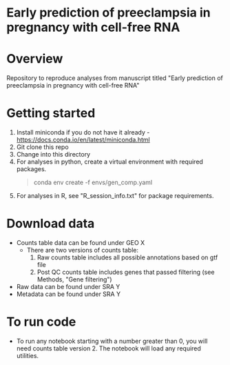 # Early prediction of preeclampsia in pregnancy with cell-free RNA

# Overview
Repository to reproduce analyses from manuscript titled "Early prediction of preeclampsia in pregnancy with cell-free RNA"

# Getting started

1. Install miniconda if you do not have it already - https://docs.conda.io/en/latest/miniconda.html
2. Git clone this repo
3. Change into this directory
4. For analyses in python, create a virtual environment with required packages. 
	> conda env create -f envs/gen_comp.yaml 
5. For analyses in R, see "R_session_info.txt" for package requirements.

# Download data

* Counts table data can be found under GEO X 
	* There are two versions of counts table:
		1. Raw counts table includes all possible annotations based on gtf file
		2. Post QC counts table includes genes that passed filtering (see Methods, "Gene filtering")
* Raw data can be found under SRA Y
* Metadata can be found under SRA Y

# To run code

* To run any notebook starting with a number greater than 0, you will need counts table version 2. The notebook will load any required utilities. 

